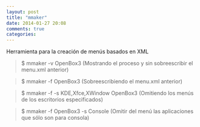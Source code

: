 ```yaml
---
layout: post
title: "mmaker"
date: 2014-01-27 20:08
comments: true
categories: 
---
```

Herramienta para la creación de menús basados en XML 

>$ mmaker -v OpenBox3 (Mostrando el proceso y sin sobreescribir el menu.xml anterior) 

>$ mmaker -f OpenBox3 (Sobreescribiendo el menu.xml anterior) 

>$ mmaker -f  -s KDE,Xfce,XWindow OpenBox3 (Omitiendo los menús de los escritorios especificados)

>$ mmaker -f OpenBox3 -s Console (Omitir del menú las aplicaciones que sólo son para consola)


